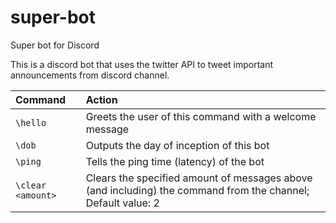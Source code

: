 # super-bot
Super bot for Discord

This is a discord bot that uses the twitter API to tweet important announcements from discord channel.


| Command | Action |
| :--- | :--- |
| `\hello` | Greets the user of this command with a welcome message|
| `\dob` | Outputs the day of inception of this bot |
| `\ping` | Tells the ping time (latency) of the bot |
| `\clear <amount>` | Clears the specified amount of messages above (and including) the command from the channel; Default value: 2 |
  
